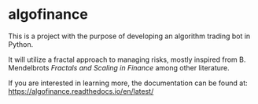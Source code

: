 # algofinance

This is a project with the purpose of developing an algorithm trading bot in Python.

It will utilize a fractal approach to managing risks, mostly inspired from B. Mendelbrots *Fractals and Scaling in Finance* among other literature.

If you are interested in learning more, the documentation can be found at: https://algofinance.readthedocs.io/en/latest/
